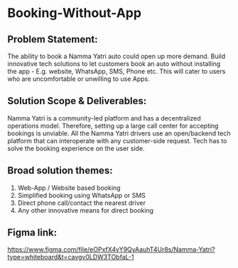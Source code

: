 # Booking-Without-App

## Problem Statement: 
The ability to book a Namma Yatri auto could open up more demand. Build innovative tech solutions to let customers book an auto without installing the app - E.g. website, WhatsApp, SMS, Phone etc. This will cater to users who are uncomfortable or unwilling to use Apps.

## Solution Scope & Deliverables: 
Namma Yatri is a community-led platform and has a decentralized operations model. Therefore, setting up a large call center for accepting bookings is unviable. All the Namma Yatri drivers use an open/backend tech platform that can interoperate with any customer-side request. Tech has to solve the booking experience on the user side. 

## Broad solution themes:
1. Web-App / Website based booking
2. Simplified booking using WhatsApp or SMS
3. Direct phone call/contact the nearest driver
4. Any other innovative means for direct booking

## Figma link: 
https://www.figma.com/file/eOPxfX4vY9QyAauhT4Ur8s/Namma-Yatri?type=whiteboard&t=cavgv0LDW3TObfaL-1


